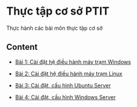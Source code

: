 # Thực tập cơ sở PTIT

Thực hành các bài môn thực tập cơ sở 

## Content

- [Bài 1: Cài đặt hệ điều hành máy trạm Windows](https://github.com/DucThinh47/Thuc-Tap-Co-So/blob/main/Cai_dat_HDH_may_tram_Windows.md)

- [Bài 2: Cài đặt hệ điều hành máy trạm Linux](https://github.com/DucThinh47/Thuc-Tap-Co-So/blob/main/Cai_dat_HDH_may_tram_Linux.md)

- [Bài 3: Cài đặt, cấu hình Ubuntu Server](https://github.com/DucThinh47/Thuc-Tap-Co-So/blob/main/Cai_dat_cau_hinh_Ubuntu_Server.md)

- [Bài 4: Cài đặt, cấu hình Windows Server]()

